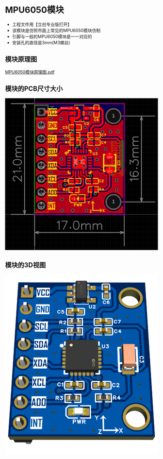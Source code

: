 # MPU6050模块

- 工程文件用【立创专业版打开】
- 该模块是仿照市面上常见的MPU6050模块仿制
- 引脚与一般的MPU6050模块是一一对应的
- 安装孔的直径是3mm(M3螺丝)

## 模块原理图

[MPU6050模块原理图.pdf](https://github.com/CSUST-IOTQRS/PCB-Design/blob/main/MPU6050%E6%A8%A1%E5%9D%97/MPU6050%E6%A8%A1%E5%9D%97%E5%8E%9F%E7%90%86%E5%9B%BE.pdf)

## 模块的PCB尺寸大小

![MPU6050PCB-尺寸图.png](https://github.com/CSUST-IOTQRS/PCB-Design/blob/main/MPU6050%E6%A8%A1%E5%9D%97/MPU6050PCB-%E5%B0%BA%E5%AF%B8%E5%9B%BE.png)

## 模块的3D视图

![MPU6050PCB-3D视图.png](https://github.com/CSUST-IOTQRS/PCB-Design/blob/main/MPU6050%E6%A8%A1%E5%9D%97/MPU6050-3D%E8%A7%86%E5%9B%BE.png)
